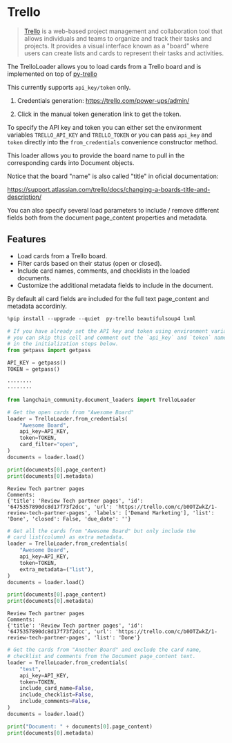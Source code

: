 # Trello

>[Trello](https://www.atlassian.com/software/trello) is a web-based project management and collaboration tool that allows individuals and teams to organize and track their tasks and projects. It provides a visual interface known as a "board" where users can create lists and cards to represent their tasks and activities.

The TrelloLoader allows you to load cards from a Trello board and is implemented on top of [py-trello](https://pypi.org/project/py-trello/)

This currently supports `api_key/token` only.

1. Credentials generation: https://trello.com/power-ups/admin/

2. Click in the manual token generation link to get the token.

To specify the API key and token you can either set the environment variables ``TRELLO_API_KEY`` and ``TRELLO_TOKEN`` or you can pass ``api_key`` and ``token`` directly into the `from_credentials` convenience constructor method.

This loader allows you to provide the board name to pull in the corresponding cards into Document objects.

Notice that the board "name" is also called "title" in oficial documentation:

https://support.atlassian.com/trello/docs/changing-a-boards-title-and-description/

You can also specify several load parameters to include / remove different fields both from the document page_content properties and metadata.

## Features
- Load cards from a Trello board.
- Filter cards based on their status (open or closed).
- Include card names, comments, and checklists in the loaded documents.
- Customize the additional metadata fields to include in the document.

By default all card fields are included for the full text page_content and metadata accordinly.




```python
%pip install --upgrade --quiet  py-trello beautifulsoup4 lxml
```


```python
# If you have already set the API key and token using environment variables,
# you can skip this cell and comment out the `api_key` and `token` named arguments
# in the initialization steps below.
from getpass import getpass

API_KEY = getpass()
TOKEN = getpass()
```
```output
········
········
```

```python
from langchain_community.document_loaders import TrelloLoader

# Get the open cards from "Awesome Board"
loader = TrelloLoader.from_credentials(
    "Awesome Board",
    api_key=API_KEY,
    token=TOKEN,
    card_filter="open",
)
documents = loader.load()

print(documents[0].page_content)
print(documents[0].metadata)
```
```output
Review Tech partner pages
Comments:
{'title': 'Review Tech partner pages', 'id': '6475357890dc8d17f73f2dcc', 'url': 'https://trello.com/c/b0OTZwkZ/1-review-tech-partner-pages', 'labels': ['Demand Marketing'], 'list': 'Done', 'closed': False, 'due_date': ''}
```

```python
# Get all the cards from "Awesome Board" but only include the
# card list(column) as extra metadata.
loader = TrelloLoader.from_credentials(
    "Awesome Board",
    api_key=API_KEY,
    token=TOKEN,
    extra_metadata=("list"),
)
documents = loader.load()

print(documents[0].page_content)
print(documents[0].metadata)
```
```output
Review Tech partner pages
Comments:
{'title': 'Review Tech partner pages', 'id': '6475357890dc8d17f73f2dcc', 'url': 'https://trello.com/c/b0OTZwkZ/1-review-tech-partner-pages', 'list': 'Done'}
```

```python
# Get the cards from "Another Board" and exclude the card name,
# checklist and comments from the Document page_content text.
loader = TrelloLoader.from_credentials(
    "test",
    api_key=API_KEY,
    token=TOKEN,
    include_card_name=False,
    include_checklist=False,
    include_comments=False,
)
documents = loader.load()

print("Document: " + documents[0].page_content)
print(documents[0].metadata)
```
